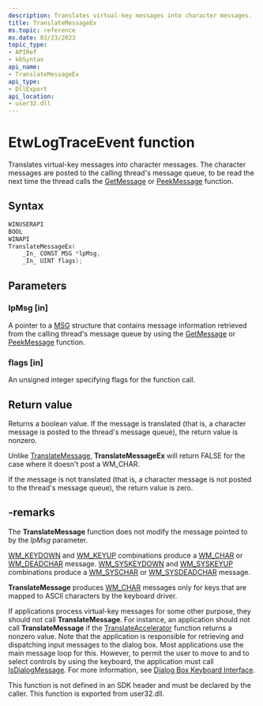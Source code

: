 ```yaml
---
description: Translates virtual-key messages into character messages.
title: TranslateMessageEx
ms.topic: reference
ms.date: 03/23/2023
topic_type: 
- APIRef
- kbSyntax
api_name: 
- TranslateMessageEx
api_type: 
- DllExport
api_location: 
- user32.dll
---
```


# EtwLogTraceEvent function

Translates virtual-key messages into character messages. The character messages are posted to the calling thread's message queue, to be read the next time the thread calls the <a href="/windows/desktop/api/winuser/nf-winuser-getmessage">GetMessage</a> or <a href="/windows/desktop/api/winuser/nf-winuser-peekmessagea">PeekMessage</a> function.

## Syntax

```C++
WINUSERAPI
BOOL
WINAPI
TranslateMessageEx(
    _In_ CONST MSG *lpMsg,
    _In_ UINT flags);
```

## Parameters

### lpMsg [in]

A pointer to a [MSG](/windows/desktop/api/winuser/ns-winuser-msg) structure that contains message information retrieved from the calling thread's message queue by using the [GetMessage](/windows/desktop/api/winuser/nf-winuser-getmessage) or [PeekMessage](/windows/desktop/api/winuser/nf-winuser-peekmessagea) function.


### flags [in]

An unsigned integer specifying flags for the function call.


## Return value

Returns a boolean value. If the message is translated (that is, a character message is posted to the thread's message queue), the return value is nonzero.

Unlike [TranslateMessage](/windows/win32/api/winuser/nf-winuser-translatemessage), **TranslateMessageEx** will return FALSE for the case where it doesn't post a WM_CHAR.


If the message is not translated (that is, a character message is not posted to the thread's message queue), the return value is zero.

## -remarks

The **TranslateMessage** function does not modify the message pointed to by the *lpMsg* parameter. 


[WM_KEYDOWN](/windows/desktop/inputdev/wm-keydown) and [WM_KEYUP](/windows/desktop/inputdev/wm-keyup) combinations produce a [WM_CHAR](/windows/desktop/inputdev/wm-char) or [WM_DEADCHAR](/windows/desktop/inputdev/wm-deadchar) message. [WM_SYSKEYDOWN](/windows/desktop/inputdev/wm-syskeydown) and [WM_SYSKEYUP](/windows/desktop/inputdev/wm-syskeyup) combinations produce a [WM_SYSCHAR](/windows/desktop/menurc/wm-syschar) or [WM_SYSDEADCHAR](/windows/desktop/inputdev/wm-sysdeadchar) message. 

**TranslateMessage** produces [WM_CHAR](/windows/desktop/inputdev/wm-char) messages only for keys that are mapped to ASCII characters by the keyboard driver. 

If applications process virtual-key messages for some other purpose, they should not call **TranslateMessage**. For instance, an application should not call **TranslateMessage** if the [TranslateAccelerator](/windows/desktop/api/winuser/nf-winuser-translateacceleratora) function returns a nonzero value. Note that the application is responsible for retrieving and dispatching input messages to the dialog box. Most applications use the main message loop for this. However, to permit the user to move to and to select controls by using the keyboard, the application must call [IsDialogMessage](/windows/desktop/api/winuser/nf-winuser-isdialogmessagea). For more information, see [Dialog Box Keyboard Interface](/windows/desktop/dlgbox/dlgbox-programming-considerations).

This function is not defined in an SDK header and must be declared by the caller. This function is exported from user32.dll.